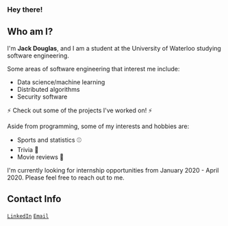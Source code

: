 ### Hey there! 

## Who am I?

I'm **Jack Douglas**, and I am a student at the University of Waterloo studying software engineering. 

Some areas of software engineering that interest me include:

- Data science/machine learning
- Distributed algorithms
- Security software

⚡ Check out some of the projects I've worked on! ⚡

Aside from programming, some of my interests and hobbies are:

- Sports and statistics ⚾
- Trivia 📖
- Movie reviews 🎥

I'm currently looking for internship opportunities from January 2020 - April 2020. Please feel free to reach out to me.

## Contact Info

<code>[LinkedIn](https://www.linkedin.com/in/jack-douglas-910896150/)</code>
<code>[Email](mailto:jack.douglas@uwaterloo.ca)</code>

<!--
**J-Douglas/J-Douglas** is a ✨ _special_ ✨ repository because its `README.md` (this file) appears on your GitHub profile.

Here are some ideas to get you started:

- 🔭 I’m currently working on ...
- 🌱 I’m currently learning ...
- 👯 I’m looking to collaborate on ...
- 🤔 I’m looking for help with ...
- 💬 Ask me about ...
- 📫 How to reach me: ...
- 😄 Pronouns: ...
- ⚡ Fun fact: ...
-->
